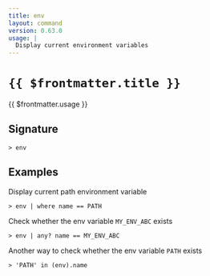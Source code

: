 ```yaml
---
title: env
layout: command
version: 0.63.0
usage: |
  Display current environment variables
---
```


# `{{ $frontmatter.title }}`

<div style='white-space: pre-wrap;'>{{ $frontmatter.usage }}</div>

## Signature

```> env ```

## Examples

Display current path environment variable
```shell
> env | where name == PATH
```

Check whether the env variable `MY_ENV_ABC` exists
```shell
> env | any? name == MY_ENV_ABC
```

Another way to check whether the env variable `PATH` exists
```shell
> 'PATH' in (env).name
```
